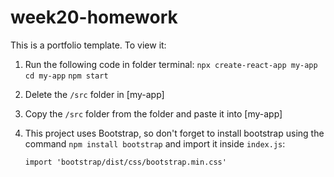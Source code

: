 # week20-homework

This is a portfolio template. 
To view it: 

1. Run the following code in folder terminal:
`npx create-react-app my-app`
`cd my-app`
`npm start`
2. Delete the `/src` folder in [my-app]

3. Copy the `/src` folder from the folder and paste it into [my-app]

4. This project uses Bootstrap, so don't forget to install bootstrap using the command `npm install bootstrap` and import it inside `index.js`:

   `import 'bootstrap/dist/css/bootstrap.min.css'`
